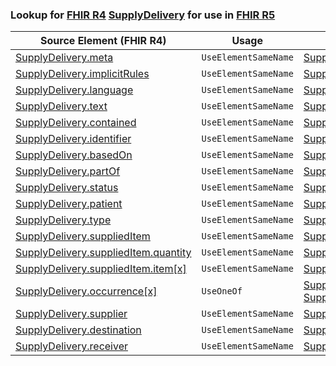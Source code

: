 ### Lookup for [FHIR R4](https://hl7.org/fhir/R4/) [SupplyDelivery](https://hl7.org/fhir/R4/SupplyDelivery.html) for use in [FHIR R5](https://hl7.org/fhir/R5/)

| Source Element (FHIR R4) | Usage | Target |
| -------------- | ----- | ------ |
| [SupplyDelivery.meta](https://hl7.org/fhir/R4/SupplyDelivery.html#resource) | `UseElementSameName` | [SupplyDelivery.meta](https://hl7.org/fhir/R5/SupplyDelivery.html#resource) |
| [SupplyDelivery.implicitRules](https://hl7.org/fhir/R4/SupplyDelivery.html#resource) | `UseElementSameName` | [SupplyDelivery.implicitRules](https://hl7.org/fhir/R5/SupplyDelivery.html#resource) |
| [SupplyDelivery.language](https://hl7.org/fhir/R4/SupplyDelivery.html#resource) | `UseElementSameName` | [SupplyDelivery.language](https://hl7.org/fhir/R5/SupplyDelivery.html#resource) |
| [SupplyDelivery.text](https://hl7.org/fhir/R4/SupplyDelivery.html#resource) | `UseElementSameName` | [SupplyDelivery.text](https://hl7.org/fhir/R5/SupplyDelivery.html#resource) |
| [SupplyDelivery.contained](https://hl7.org/fhir/R4/SupplyDelivery.html#resource) | `UseElementSameName` | [SupplyDelivery.contained](https://hl7.org/fhir/R5/SupplyDelivery.html#resource) |
| [SupplyDelivery.identifier](https://hl7.org/fhir/R4/SupplyDelivery.html#resource) | `UseElementSameName` | [SupplyDelivery.identifier](https://hl7.org/fhir/R5/SupplyDelivery.html#resource) |
| [SupplyDelivery.basedOn](https://hl7.org/fhir/R4/SupplyDelivery.html#resource) | `UseElementSameName` | [SupplyDelivery.basedOn](https://hl7.org/fhir/R5/SupplyDelivery.html#resource) |
| [SupplyDelivery.partOf](https://hl7.org/fhir/R4/SupplyDelivery.html#resource) | `UseElementSameName` | [SupplyDelivery.partOf](https://hl7.org/fhir/R5/SupplyDelivery.html#resource) |
| [SupplyDelivery.status](https://hl7.org/fhir/R4/SupplyDelivery.html#resource) | `UseElementSameName` | [SupplyDelivery.status](https://hl7.org/fhir/R5/SupplyDelivery.html#resource) |
| [SupplyDelivery.patient](https://hl7.org/fhir/R4/SupplyDelivery.html#resource) | `UseElementSameName` | [SupplyDelivery.patient](https://hl7.org/fhir/R5/SupplyDelivery.html#resource) |
| [SupplyDelivery.type](https://hl7.org/fhir/R4/SupplyDelivery.html#resource) | `UseElementSameName` | [SupplyDelivery.type](https://hl7.org/fhir/R5/SupplyDelivery.html#resource) |
| [SupplyDelivery.suppliedItem](https://hl7.org/fhir/R4/SupplyDelivery.html#resource) | `UseElementSameName` | [SupplyDelivery.suppliedItem](https://hl7.org/fhir/R5/SupplyDelivery.html#resource) |
| [SupplyDelivery.suppliedItem.quantity](https://hl7.org/fhir/R4/SupplyDelivery.html#resource) | `UseElementSameName` | [SupplyDelivery.suppliedItem.quantity](https://hl7.org/fhir/R5/SupplyDelivery.html#resource) |
| [SupplyDelivery.suppliedItem.item[x]](https://hl7.org/fhir/R4/SupplyDelivery.html#resource) | `UseElementSameName` | [SupplyDelivery.suppliedItem.item[x]](https://hl7.org/fhir/R5/SupplyDelivery.html#resource) |
| [SupplyDelivery.occurrence[x]](https://hl7.org/fhir/R4/SupplyDelivery.html#resource) | `UseOneOf` | [SupplyDelivery.occurrence[x]](https://hl7.org/fhir/R5/SupplyDelivery.html#resource)<br />[SupplyDelivery.occurrence[x]](https://hl7.org/fhir/R5/SupplyDelivery.html#resource) |
| [SupplyDelivery.supplier](https://hl7.org/fhir/R4/SupplyDelivery.html#resource) | `UseElementSameName` | [SupplyDelivery.supplier](https://hl7.org/fhir/R5/SupplyDelivery.html#resource) |
| [SupplyDelivery.destination](https://hl7.org/fhir/R4/SupplyDelivery.html#resource) | `UseElementSameName` | [SupplyDelivery.destination](https://hl7.org/fhir/R5/SupplyDelivery.html#resource) |
| [SupplyDelivery.receiver](https://hl7.org/fhir/R4/SupplyDelivery.html#resource) | `UseElementSameName` | [SupplyDelivery.receiver](https://hl7.org/fhir/R5/SupplyDelivery.html#resource) |
